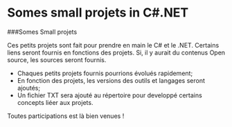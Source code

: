 # Somes small projets in C#.NET

###Somes Small projets 

Ces petits projets sont fait pour prendre en main le C# et le .NET.
Certains liens seront fournis en fonctions des projets.
Si, il y aurait du contenus Open source, les sources seront fournis.

- Chaques petits projets fournis pourrions évolués rapidement;
- En fonction des projets, les versions des outils et langages seront ajoutés;
- Un fichier TXT sera ajouté au répertoire pour developpé certains concepts liéer aux projets.

Toutes participations est là bien venues !

